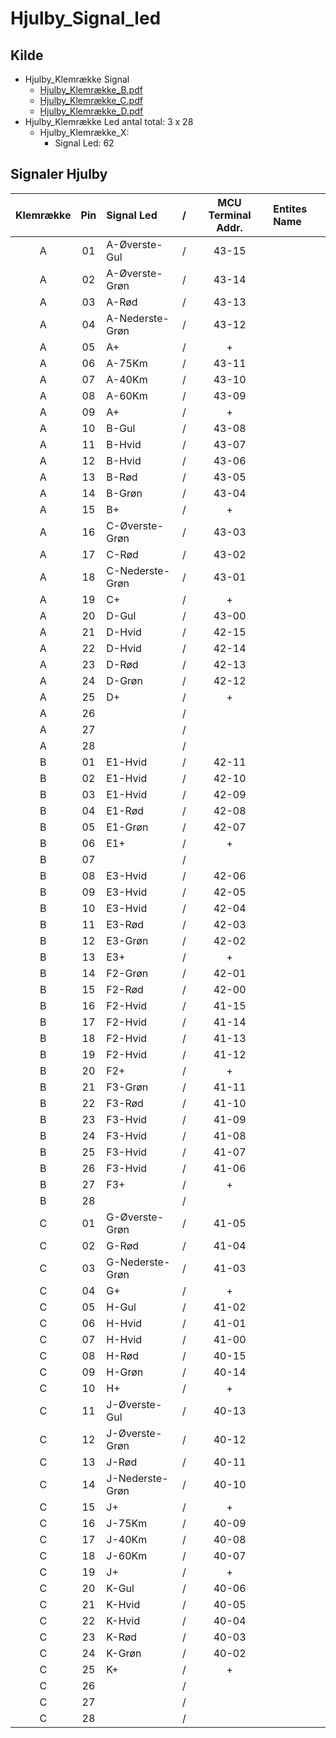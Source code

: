 # Hjulby_Signal_led

## Kilde

* Hjulby_Klemrække Signal
  * [Hjulby_Klemrække_B.pdf](./Kilde/Hjulby_Klemrække_B.pdf)
  * [Hjulby_Klemrække_C.pdf](./Kilde/Hjulby_Klemrække_C.pdf)
  * [Hjulby_Klemrække_D.pdf](./Kilde/Hjulby_Klemrække_D.pdf)
* Hjulby_Klemrække Led antal total: 3 x 28
  * Hjulby_Klemrække_X:
    * Signal Led: 62

## Signaler Hjulby

|Klemrække|Pin|Signal Led|/|MCU Terminal Addr.|Entites Name|
|:---:|:---:|:---|:---:|:---:|:---|
|A|01|A-Øverste-Gul|/|43-15||
|A|02|A-Øverste-Grøn|/|43-14||
|A|03|A-Rød|/|43-13||
|A|04|A-Nederste-Grøn|/|43-12||
|A|05|A+|/|+||
|A|06|A-75Km|/|43-11||
|A|07|A-40Km|/|43-10||
|A|08|A-60Km|/|43-09||
|A|09|A+|/|+||
|A|10|B-Gul|/|43-08||
|A|11|B-Hvid|/|43-07||
|A|12|B-Hvid|/|43-06||
|A|13|B-Rød|/|43-05||
|A|14|B-Grøn|/|43-04||
|A|15|B+|/|+||
|A|16|C-Øverste-Grøn|/|43-03||
|A|17|C-Rød|/|43-02||
|A|18|C-Nederste-Grøn|/|43-01||
|A|19|C+|/|+||
|A|20|D-Gul|/|43-00||
|A|21|D-Hvid|/|42-15||
|A|22|D-Hvid|/|42-14||
|A|23|D-Rød|/|42-13||
|A|24|D-Grøn|/|42-12||
|A|25|D+|/|+||
|A|26||/|||
|A|27||/|||
|A|28||/|||
|B|01|E1-Hvid|/|42-11||
|B|02|E1-Hvid|/|42-10||
|B|03|E1-Hvid|/|42-09||
|B|04|E1-Rød|/|42-08||
|B|05|E1-Grøn|/|42-07||
|B|06|E1+|/|+||
|B|07||/|||
|B|08|E3-Hvid|/|42-06||
|B|09|E3-Hvid|/|42-05||
|B|10|E3-Hvid|/|42-04||
|B|11|E3-Rød|/|42-03||
|B|12|E3-Grøn|/|42-02||
|B|13|E3+|/|+||
|B|14|F2-Grøn|/|42-01||
|B|15|F2-Rød|/|42-00||
|B|16|F2-Hvid|/|41-15||
|B|17|F2-Hvid|/|41-14||
|B|18|F2-Hvid|/|41-13||
|B|19|F2-Hvid|/|41-12||
|B|20|F2+|/|+||
|B|21|F3-Grøn|/|41-11||
|B|22|F3-Rød|/|41-10||
|B|23|F3-Hvid|/|41-09||
|B|24|F3-Hvid|/|41-08||
|B|25|F3-Hvid|/|41-07||
|B|26|F3-Hvid|/|41-06||
|B|27|F3+|/|+||
|B|28||/|||
|C|01|G-Øverste-Grøn|/|41-05||
|C|02|G-Rød|/|41-04||
|C|03|G-Nederste-Grøn|/|41-03||
|C|04|G+|/|+||
|C|05|H-Gul|/|41-02||
|C|06|H-Hvid|/|41-01||
|C|07|H-Hvid|/|41-00||
|C|08|H-Rød|/|40-15||
|C|09|H-Grøn|/|40-14||
|C|10|H+|/|+||
|C|11|J-Øverste-Gul|/|40-13||
|C|12|J-Øverste-Grøn|/|40-12||
|C|13|J-Rød|/|40-11||
|C|14|J-Nederste-Grøn|/|40-10||
|C|15|J+|/|+||
|C|16|J-75Km|/|40-09||
|C|17|J-40Km|/|40-08||
|C|18|J-60Km|/|40-07||
|C|19|J+|/|+||
|C|20|K-Gul|/|40-06||
|C|21|K-Hvid|/|40-05||
|C|22|K-Hvid|/|40-04||
|C|23|K-Rød|/|40-03||
|C|24|K-Grøn|/|40-02||
|C|25|K+|/|+||
|C|26||/|||
|C|27||/|||
|C|28||/|||
